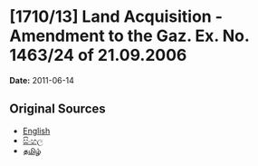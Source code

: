 # [1710/13] Land Acquisition - Amendment to the Gaz. Ex. No. 1463/24 of 21.09.2006

**Date:** 2011-06-14

## Original Sources

- [English](https://documents.gov.lk/view/extra-gazettes/2011/6/1710-13_E.pdf)
- [සිංහල](https://documents.gov.lk/view/extra-gazettes/2011/6/1710-13_S.pdf)
- [தமிழ்](https://documents.gov.lk/view/extra-gazettes/2011/6/1710-13_T.pdf)
